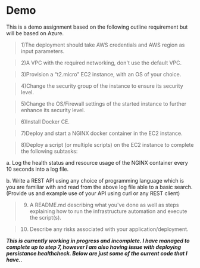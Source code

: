 # Demo
 This is a demo assignment based on the following outline requirement but will be based on Azure.  
 
> 1)The deployment should take AWS credentials and AWS region as input parameters.
 
> 2)A VPC with the required networking, don't use the default VPC.
 
> 3)Provision a “t2.micro” EC2 instance, with an OS of your choice. 
 
> 4)Change the security group of the instance to ensure its security level. 
 
> 5)Change the OS/Firewall settings of the started instance to further enhance its security level. 
 
> 6)Install Docker CE. 
 
> 7)Deploy and start a NGINX docker container in the EC2 instance. 
 
> 8)Deploy a script (or multiple scripts) on the EC2 instance to complete the following subtasks: 
 
   a. Log the health status and resource usage of the NGINX container every 10 seconds into a log file. 
 
   b. Write a REST API using any choice of programming language which is you are familiar with and read from the above log file able to a basic search. 
    (Provide us and example use of your API using curl or any REST client) 
 
> 9) A README.md describing what you've done as well as steps explaining how to run the infrastructure automation and execute the script(s). 
 
> 10) Describe any risks associated with your application/deployment.





***This is currently working _in progress and incomplete_. 
I have managed to complete up to step 7, however I am also having issue with deploying persistance healthcheck.
Below are just some of the current code that I have..***

